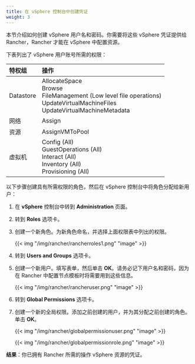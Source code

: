 ```yaml
---
title: 在 vSphere 控制台中创建凭证
weight: 3
---
```


本节介绍如何创建 vSphere 用户名和密码。你需要将这些 vSphere 凭证提供给 Rancher，Rancher 才能在 vSphere 中配置资源。

下表列出了 vSphere 用户账号所需的权限：

| 特权组    | 操作                                                                                                                                           |
| :-------- | :--------------------------------------------------------------------------------------------------------------------------------------------- |
| Datastore | AllocateSpace </br> Browse </br> FileManagement (Low level file operations) </br> UpdateVirtualMachineFiles </br> UpdateVirtualMachineMetadata |
| 网络      | Assign                                                                                                                                         |
| 资源      | AssignVMToPool                                                                                                                                 |
| 虚拟机    | Config (All) </br> GuestOperations (All) </br> Interact (All) </br> Inventory (All) </br> Provisioning (All)                                   |

以下步骤创建具有所需权限的角色，然后在 vSphere 控制台中将角色分配给新用户：

1. 在 **vSphere** 控制台中转到 **Administration** 页面。

2. 转到 **Roles** 选项卡。

3. 创建一个新角色。为新角色命名，并选择上面权限表中列出的权限。

   {{< img "/img/rancher/rancherroles1.png" "image" >}}

4. 转到 **Users and Groups** 选项卡。

5. 创建一个新用户。填写表单，然后单击 **OK**。请务必记下用户名和密码，因为在 Rancher 中配置节点模板时将需要用到这些信息。

   {{< img "/img/rancher/rancheruser.png" "image" >}}

6. 转到 **Global Permissions** 选项卡。

7. 创建一个新的全局权限。添加之前创建的用户，并为其分配之前创建的角色。单击 **OK**。

   {{< img "/img/rancher/globalpermissionuser.png" "image" >}}

   {{< img "/img/rancher/globalpermissionrole.png" "image" >}}

**结果**：你已拥有 Rancher 所需的操作 vSphere 资源的凭证。
